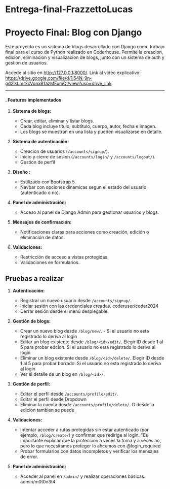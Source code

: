 # Entrega-final-FrazzettoLucas

# Proyecto Final: Blog con Django

Este proyecto es un sistema de blogs desarrollado con Django como trabajo final para el curso de Python realizado en Coderhouse. Permite la creacion, edicion, eliminacion y visualizacion de blogs, junto con un sistema de auth y gestion de usuarios.


Accede al sitio en http://127.0.0.1:8000/.
Link al video explicativo: https://drive.google.com/file/d/1j54N-9n-gd2lkLmr2cVonxB1azMExmQl/view?usp=drive_link

---

#### **. Features implementados**

1. **Sistema de blogs:**
   - Crear, editar, eliminar y listar blogs.
   - Cada blog incluye título, subtítulo, cuerpo, autor, fecha e imagen.
   - Los blogs se muestran en una lista y pueden visualizarse en detalle.

2. **Sistema de autenticación:**
   - Creacion de usuarios (`/accounts/signup/`).
   - Inicio y cierre de sesion (`/accounts/login/` y `/accounts/logout/`).
   - Gestion de perfil

3. **Diseño :**
   - Estilizado con Bootstrap 5.
   - Navbar con opciones dinamicas segun el estado del usuario (autenticado o no).

4. **Panel de administración:**
   - Acceso al panel de Django Admin para gestionar usuarios y blogs.

5. **Mensajes de confirmación:**
   - Notificaciones claras para acciones como creación, edición o eliminación de datos.

6. **Validaciones:**
   - Restricción de acceso a vistas protegidas.
   - Validaciones en formularios.


## Pruebas a realizar

1. **Autenticación:**
   - Registrar un nuevo usuario desde `/accounts/signup/`.
   - Iniciar sesión con las credenciales creadas. coderuser/coder2024
   - Cerrar sesión desde el menú desplegable.

2. **Gestión de blogs:**
   - Crear un nuevo blog desde `/blog/new/`. - Si el usuario no esta registrado lo deriva al login
   - Editar un blog existente desde `/blog/<id>/edit/`. Elegir ID desde 1 al 5 para probar edcion. Si el usuario no esta registrado lo deriva al login
   - Eliminar un blog existente desde `/blog/<id>/delete/`. Elegir ID desde 1 al 5 para probar borrado.  Si el usuario no esta registrado lo deriva al login
   - Ver el detalle de un blog en `/blog/<id>/`.

3. **Gestión de perfil:**
   - Editar el perfil desde `/accounts/profile/edit/`.
   - Editar el perfil desde Dropdown
   - Eliminar la cuenta desde `/accounts/profile/delete/`. O desde la edicion tambien se puede

4. **Validaciones:**
   - Intentar acceder a rutas protegidas sin estar autenticado (por ejemplo, `/blog/create/`) y confirmar que redirige al login. "Es importante explicar que la proteccion a veces la toma y a veces no, pero lo que necesitamos proteger lo ahcemos con @login_required
   - Probar formularios con datos incompletos y verificar los mensajes de error.

5. **Panel de administración:**
   - Acceder al panel en `/admin/` y realizar operaciones básicas. admin/m0t0n3t4
